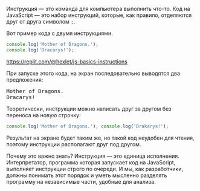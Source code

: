 Инструкция — это команда для компьютера выполнить что-то. Код на JavaScript — это набор инструкций, которые, как правило, отделяются друг от друга символом `;`.

Вот пример кода с двумя инструкциями.

```javascript
console.log('Mother of Dragons.');
console.log('Dracarys!');
```

https://replit.com/@hexlet/js-basics-instructions

При запуске этого кода, на экран последовательно выводятся два предложения:

<pre class='hexlet-basics-output'>
Mother of Dragons.
Dracarys!
</pre>

Теоретически, инструкции можно написать друг за другом без переноса на новую строчку:

```javascript
console.log('Mother of Dragons.'); console.log('Drakarys!');
```

Результат на экране будет таким же, но такой код неудобен для чтения, поэтому инструкции располагают друг под другом.

Почему это важно знать? Инструкция — это единица исполнения. Интерпретатор, программа которая запускает код на JavaScript, выполняет инструкции строго по очереди. И мы, как разработчики, должны понимать этот порядок и уметь мысленно разделять программу на независимые части, удобные для анализа.
